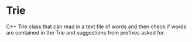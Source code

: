# Trie

C++ Trie class that can read in a text file of words and then check if words are contained in the Trie and suggestions from prefixes asked for.
